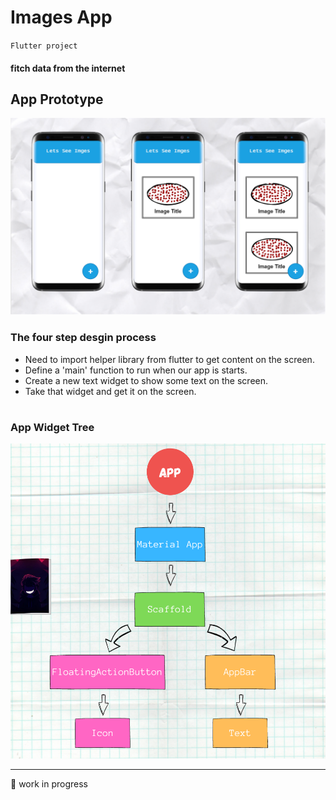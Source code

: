 # Images App

`Flutter project`

#### fitch data from the internet 

## App Prototype 
<img src='Images/AppPrototype.png'>

### The four step desgin process 
* Need to import helper library from flutter to get content on the screen.
* Define a 'main' function to run when our app is starts.
* Create a new text widget to show some text on the screen.
* Take that widget and get it on the screen.
#

### App Widget Tree
<img src='Images/AppWidgetTree.png'>

* * * 
🔴 work in progress 
